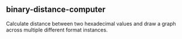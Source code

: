 ## binary-distance-computer

Calculate distance between two hexadecimal values and draw a graph 
across multiple different format instances.
